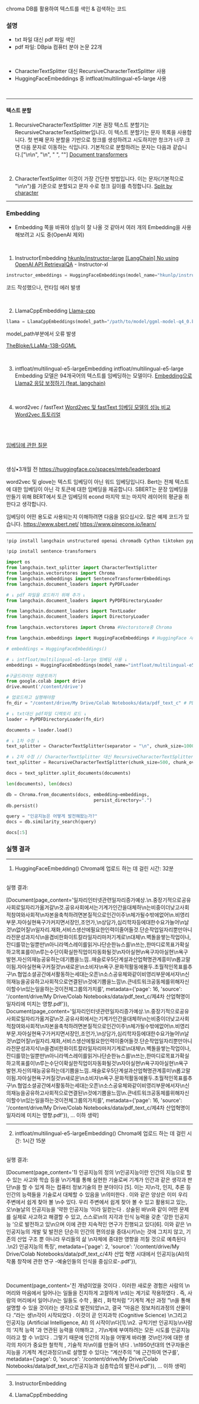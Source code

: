 chroma DB를 활용하여 텍스트를 색인 & 검색하는 코드

### 설명
- txt 파일 대신 pdf 파일 색인
- pdf 파일: DBpia 컴퓨터 분야 논문 22개

<br>

- CharacterTextSplitter 대신 RecursiveCharacterTextSplitter 사용
- HuggingFaceEmbeddings 중 intfloat/multilingual-e5-large 사용

<br>

***

#### 텍스트 분할
1. RecursiveCharacterTextSplitter
기본 권장 텍스트 분할기는 RecursiveCharacterTextSplitter입니다. 이 텍스트 분할기는 문자 목록을 사용합니다. 첫 번째 문자 분할을 기반으로 청크를 생성하려고 시도하지만 청크가 너무 크면 다음 문자로 이동하는 식입니다. 기본적으로 분할하려는 문자는 다음과 같습니다.["\n\n", "\n", " ", ""]
[Document transformers](https://python.langchain.com/docs/modules/data_connection/document_transformers/)

<br>

2. CharacterTextSplitter
이것이 가장 간단한 방법입니다. 이는 문자(기본적으로 "\n\n")를 기준으로 분할되고 문자 수로 청크 길이를 측정합니다.
[Split by character](https://python.langchain.com/docs/modules/data_connection/document_transformers/text_splitters/character_text_splitter)

***

### Embedding

- Embedding 쪽을 바꿔야 성능이 잘 나올 것 같아서 여러 개의 Embedding을 사용해보려고 시도 중(OpenAI 제외)

<br>

1. InstructorEmbedding
[hkunlp/instructor-large](https://huggingface.co/hkunlp/instructor-large)
[[LangChain] No using OpenAI API RetrievalQA](https://bnmy6581.tistory.com/197) - Instructor-xl

``` python
instructor_embeddings = HuggingFaceEmbeddings(model_name="hkunlp/instructor-xl")
```
코드 작성했으나, 런타임 에러 발생 

<br>

2. LlamaCppEmbedding
[Llama-cpp](https://python.langchain.com/docs/integrations/text_embedding/llamacpp)

``` python
llama = LlamaCppEmbeddings(model_path="/path/to/model/ggml-model-q4_0.bin")
```
model_path부분에서 오류 발생

[TheBloke/LLaMa-13B-GGML](https://huggingface.co/TheBloke/LLaMa-13B-GGML)

<br>

3. intfloat/multilingual-e5-largeEmbedding
intfloat/multilingual-e5-large Embedding 모델은 94개국어의 텍스트를 임베딩하는 모델이다.
[Embedding으로 Llama2 응답 보정하기 (feat. langchain)](https://breezymind.com/llamacpp-embedding/)

<br>

4. word2vec / fastText
[Word2vec 및 fastText 임베딩 모델의 성능 비교](http://journal.dcs.or.kr/_PR/view/?aidx=24875&bidx=2056)
[Word2vec 튜토리얼](https://www.tensorflow.org/text/tutorials/word2vec)

<br>
<br>

[임베딩에 관한 질문](https://www.reddit.com/r/LangChain/comments/14gbjly/question_on_embeddings/?rdt=61885)

<br>

생싱•3개월 전
https://huggingface.co/spaces/mteb/leaderboard

word2vec 및 glove는 텍스트 임베딩이 아닌 워드 임베딩입니다. Bert는 전체 텍스트에 대한 임베딩이 아닌 각 토큰에 대한 임베딩을 제공합니다.
SBERT는 문장 임베딩을 만들기 위해 BERT에서 토큰 임베딩의 econd 마지막 또는 마지막 레이어의 평균을 취한다고 생각합니다.

임베딩이 어떤 용도로 사용되는지 이해하려면 다음을 읽으십시오. 많은 예제 코드가 있습니다.
https://www.sbert.net/
https://www.pinecone.io/learn/

***

``` python
!pip install langchain unstructured openai chromadb Cython tiktoken pypdf

!pip install sentence-transformers
```

``` python
import os
from langchain.text_splitter import CharacterTextSplitter
from langchain.vectorstores import Chroma
from langchain.embeddings import SentenceTransformerEmbeddings
from langchain.document_loaders import PyPDFLoader 

# ↓ pdf 파일을 로드하기 위해 추가 ↓
from langchain.document_loaders import PyPDFDirectoryLoader

from langchain.document_loaders import TextLoader 
from langchain.document_loaders import DirectoryLoader 

from langchain.vectorstores import Chroma #Vectorstore중 Chroma

from langchain.embeddings import HuggingFaceEmbeddings # HuggingFace 사용
```

``` python
# embeddings = HuggingFaceEmbeddings()

# ↓ intfloat/multilingual-e5-large 임베딩 사용 ↓
embeddings = HuggingFaceEmbeddings(model_name="intfloat/multilingual-e5-large")
```

``` python
#구글드라이브 마운트하기
from google.colab import drive
drive.mount('/content/drive')
```

``` python
# 업로드하고 실행해야함
fn_dir = "/content/drive/My Drive/Colab Notebooks/data/pdf_text_c" # PDF 파일

# ↓ txt대신 pdf파일 디렉토리 로드 ↓
loader = PyPDFDirectoryLoader(fn_dir)

documents = loader.load()
```

``` python
# ↓ 1차 수정 ↓ 
text_splitter = CharacterTextSplitter(separator = "\n", chunk_size=1000, chunk_overlap=500) 

# ↓ 2차 수정 // CharacterTextSplitter 대신 RecursiveCharacterTextSplitter 사용 ↓
text_splitter = RecursiveCharacterTextSplitter(chunk_size=500, chunk_overlap=50) 

docs = text_splitter.split_documents(documents)

len(documents), len(docs)
```

``` python
db = Chroma.from_documents(docs, embedding=embeddings,
                                 persist_directory=".")
db.persist()
```

``` python
query = "인공지능은 어떻게 발전해왔는가?"
docs = db.similarity_search(query)
```

``` python
docs[:5]
```

### 실행 결과

***

1. HuggingFaceEmbedding()
Chroma에 업로드 하는 데 걸린 시간: 32분
<br>
실행 결과: 

<br>

[Document(page_content='일자리인터넷관련일자리증가예상.\n․중장기적으로공유사회로일자리가옮겨갈\n것.공유사회에서는기계가인간을대체하\n는비중이더낮고사회적참여와사회적\n자본을축척하려면본질적으로인간이주\n체가될수밖에없어\n․비영리부문․자아실현욕구가커지면서장인,조언가,\n상담가,심리학자등에대한수요가늘어\n날것\n없어질\n일자리․재화,서비스생산에필요한인력이줄어들것․단순작업일자리뿐만아니라전문성과지식\n을겸비한화이트칼라일자리마저기계로\n대체\n․벽돌을쌓는작업이나,잔디를깎는일뿐만\n아니라엑스레이를읽거나단순한뉴스를\n쓰는,한마디로목표가확실하고목표를이\n루는수단이확실한직업이자동화될것\n자아실현\n욕구자아실현\n욕구발현․자신의재능공유하는데기쁨을느낌.․매슬로우5단계설과산업혁명관계흥미\n롭고말이됨.자아실현욕구커질것\n새로운\n소비자\n욕구․문화적활동에몰두.초월적인목표를추구\n․협업소셜공간에서활동하는세대는오픈\n소스공유체와같이비영리부문에서자\n신의재능을공유하고사회적으로연결된\n것에기쁨을느낌\n․큰네트워크공동체를위해자신이할수\n있는일을하는것이전체그룹의가치를', metadata={'page': 16, 'source': '/content/drive/My Drive/Colab Notebooks/data/pdf_text_c/제4차 산업혁명이 일자리에 미치는 영향.pdf'}),
<br>
Document(page_content='일자리인터넷관련일자리증가예상.\n․중장기적으로공유사회로일자리가옮겨갈\n것.공유사회에서는기계가인간을대체하\n는비중이더낮고사회적참여와사회적\n자본을축척하려면본질적으로인간이주\n체가될수밖에없어\n․비영리부문․자아실현욕구가커지면서장인,조언가,\n상담가,심리학자등에대한수요가늘어\n날것\n없어질\n일자리․재화,서비스생산에필요한인력이줄어들것․단순작업일자리뿐만아니라전문성과지식\n을겸비한화이트칼라일자리마저기계로\n대체\n․벽돌을쌓는작업이나,잔디를깎는일뿐만\n아니라엑스레이를읽거나단순한뉴스를\n쓰는,한마디로목표가확실하고목표를이\n루는수단이확실한직업이자동화될것\n자아실현\n욕구자아실현\n욕구발현․자신의재능공유하는데기쁨을느낌.․매슬로우5단계설과산업혁명관계흥미\n롭고말이됨.자아실현욕구커질것\n새로운\n소비자\n욕구․문화적활동에몰두.초월적인목표를추구\n․협업소셜공간에서활동하는세대는오픈\n소스공유체와같이비영리부문에서자\n신의재능을공유하고사회적으로연결된\n것에기쁨을느낌\n․큰네트워크공동체를위해자신이할수\n있는일을하는것이전체그룹의가치를', metadata={'page': 16, 'source': '/content/drive/My Drive/Colab Notebooks/data/pdf_text_c/제4차 산업혁명이 일자리에 미치는 영향.pdf'}),
... 이하 생략]
<br>

***

2. intfloat/multilingual-e5-largeEmbedding()
Chroma에 업로드 하는 데 걸린 시간: 1시간 15분
<br>
실행 결과: 

<br>

[Document(page_content='1) 인공지능의 정의 \n인공지능이란 인간의 지능으로 할 수 있는 사고와 학습 등을 \n기계를 통해 실현한 기술로써 기계가 인간과 같은 생각과 판단\n을 할 수 있게 하는 컴퓨터 정보기술의 한 분야이다 [5]. 이는 지\n각, 인지, 추론 등 인간의 능력들을 기술로서 대체할 수 있음을 \n의미한다 . 이와 같은 양상은 이미 우리 주변에서 쉽게 찾아 볼 \n수 있다. 우리 주변에서 쉽게 찾아 볼 수 있고 활용되고 있는, 오\n늘날의 인공지능을 ‘약한 인공지능 ’이라 일컫는다 . 상술된 바\n와 같이 어떤 문제를 실제로 사고하고 해결할 수 있고, 스스로\n의 지각과 인식 능력을 갖춘 ‘강한 인공지능 ’으로 발전하고 있\n으며 이에 관한 지속적인 연구가 진행되고 있다[6]. 이와 같은 \n인공지능의 개발 및 발전은 단순히 인간의 편의성을 증대시키\n는 것에 그치지 않고, 기존의 산업 구조 뿐 아니라 우리들의 삶 \n자체에 중대한 영향을 끼칠 것으로 예측된다 .\n2) 인공지능의 특징', metadata={'page': 2, 'source': '/content/drive/My Drive/Colab Notebooks/data/pdf_text_c/4차 산업 혁명 시대에서 인공지능(AI)의 작품 창작에 관한 연구 -예술인들의 인식을 중심으로-.pdf'}),

<br>

 Document(page_content='친 개념이었을 것이다 . 이러한 새로운 경험은 사람의 \n머리와 마음에서 일어나는 일들을 진지하게 고찰하게 \n되는 계기로 작용하였다 . 즉, 사람의 머리에서 일어나\n는 일들도 수학 , 물리 , 화학처럼 “기계적 계산 과정 ”\n을 통해 설명할 수 있을 것이라는 생각으로 발전되었\n고, 결국 “마음은 정보처리과정의 산물이다 .”라는 생\n각이  시작되었다 . 이것이 곧 인지과학 (Cognitive Science) \n그리고 인공지능 (Artificial Intelligence, AI) 의 시작이\n다[1].\n2. 규칙기반 인공지능\n사람의 ‘지적 능력 ’과 연관된 능력을 이해하고 , 기\n계에 부여하려는 모든 시도를 인공지능이라고 할 수 \n있다 . 그렇기 때문에 인간의 지능을 어떻게 바라볼 것\n인가에 대한 생각의 차이가 중요한 철학적 , 기술적 차\n이를 만들어 낸다 . \n1950년대의 연구자들은 지능을 기계적 계산과정으\n로 설명할 수 있다는 “계산주의 ”에 근간하여 연구를', metadata={'page': 0, 'source': '/content/drive/My Drive/Colab Notebooks/data/pdf_text_c/인공지능과 심층학습의 발전사.pdf'}), ... 이하 생략]

***

3. InstructorEmbedding

4. LlamaCppEmbedding